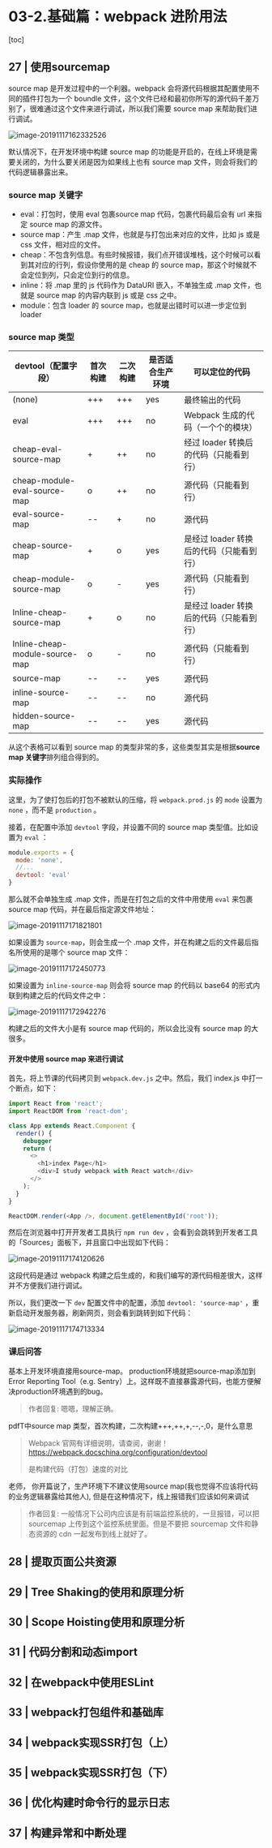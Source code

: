 # 03-2.基础篇：webpack 进阶用法

[toc]

## 27 | 使用sourcemap

source map 是开发过程中的一个利器。webpack 会将源代码根据其配置使用不同的插件打包为一个 boundle 文件，这个文件已经和最初你所写的源代码千差万别了，很难通过这个文件来进行调试，所以我们需要 source map 来帮助我们进行调试。

![image-20191117162332526](assets/image-20191117162332526.png)

默认情况下，在开发环境中构建 source map 的功能是开启的，在线上环境是需要关闭的，为什么要关闭是因为如果线上也有 source map 文件，则会将我们的代码逻辑暴露出来。

### source map 关键字

- eval：打包时，使用 eval 包裹source map 代码，包裹代码最后会有 url 来指定 source map 的源文件。
-  source map：产生 .map 文件，也就是与打包出来对应的文件，比如 js 或是 css 文件，相对应的文件。
- cheap：不包含列信息。有些时候报错，我们点开错误堆栈，这个时候可以看到其对应的行列，假设你使用的是 cheap 的 source map，那这个时候就不会定位到列，只会定位到行的信息。
- inline：将 .map 里的 js 代码作为 DataURI 嵌入，不单独生成 .map 文件，也就是 source map 的内容内联到 js 或是 css 之中。
- module：包含 loader 的 source map，也就是出错时可以进一步定位到 loader 

### source map 类型

| devtool（配置字段）            | 首次构建 | 二次构建 | 是否适合生产环境 | 可以定位的代码                           |
| ------------------------------ | -------- | -------- | ---------------- | ---------------------------------------- |
| (none)                         | +++      | +++      | yes              | 最终输出的代码                           |
| eval                           | +++      | +++      | no               | Webpack 生成的代码（一个个的模块）       |
| cheap-eval-source-map          | +        | ++       | no               | 经过 loader 转换后的代码（只能看到行）   |
| cheap-module-eval-source-map   | o        | ++       | no               | 源代码（只能看到行）                     |
| eval-source-map                | --       | +        | no               | 源代码                                   |
| cheap-source-map               | +        | o        | yes              | 是经过 loader 转换后的代码（只能看到行） |
| cheap-module-source-map        | o        | -        | yes              | 源代码（只能看到行）                     |
| Inline-cheap-source-map        | +        | o        | no               | 是经过 loader 转换后的代码（只能看到行） |
| Inline-cheap-module-source-map | o        | -        | no               | 源代码（只能看到行）                     |
| source-map                     | --       | --       | yes              | 源代码                                   |
| inline-source-map              | --       | --       | no               | 源代码                                   |
| hidden-source-map              | --       | --       | yes              | 源代码                                   |

从这个表格可以看到 source map 的类型非常的多，这些类型其实是根据**source map 关键字**排列组合得到的。

### 实际操作

这里，为了使打包后的打包不被默认的压缩，将 `webpack.prod.js` 的 `mode` 设置为 `none` ，而不是 `production` 。

接着，在配置中添加 `devtool` 字段，并设置不同的 source map 类型值。比如设置为 `eval` ：

```js
module.exports = {
  mode: 'none',
  //...
  devtool: 'eval'
}
```

那么就不会单独生成 .map 文件，而是在打包之后的文件中用使用 `eval` 来包裹 source map 代码，并在最后指定源文件地址：

![image-20191117171821801](assets/image-20191117171821801.png)

如果设置为 `source-map`，则会生成一个 .map 文件，并在构建之后的文件最后指名所使用的是哪个 source map 文件：

![image-20191117172450773](assets/image-20191117172450773.png)

如果设置为 `inline-source-map` 则会将 source map 的代码以 base64 的形式内联到构建之后的代码文件之中：

![image-20191117172942276](assets/image-20191117172942276.png)

构建之后的文件大小是有 source map 代码的，所以会比没有 source map 的大很多。

#### 开发中使用 source map 来进行调试

首先，将上节课的代码拷贝到 `webpack.dev.js` 之中。然后，我们 index.js 中打一个断点，如下：

```js
import React from 'react';
import ReactDOM from 'react-dom';

class App extends React.Component {
  render() {
    debugger
    return (
      <>
        <h1>index Page</h1>
        <div>I study webpack with React watch</div>
      </>
    );
  }
}

ReactDOM.render(<App />, document.getElementById('root'));
```

然后在浏览器中打开开发者工具执行 `npm run dev` ，会看到会跳转到开发者工具的「Sources」面板下，并且窗口中出现如下代码：

![image-20191117174120626](assets/image-20191117174120626.png)

这段代码是通过 webpack 构建之后生成的，和我们编写的源代码相差很大，这样并不方便我们进行调试。

所以，我们更改一下 `dev` 配置文件中的配置，添加 `devtool: 'source-map'` ，重新启动开发服务器，刷新网页，则会看到跳转到如下代码：

![image-20191117174713334](assets/image-20191117174713334.png)



### 课后问答

基本上开发环境直接用source-map。
production环境就把source-map添加到Error Reporting Tool（e.g. Sentry）上。这样既不直接暴露源代码，也能方便解决production环境遇到的bug。

>作者回复: 嗯嗯，理解正确。



pdfT中source map 类型，首次构建，二次构建+++,++,+,--,-,0，是什么意思

> Webpack 官网有详细说明，请查阅，谢谢！
> https://webpack.docschina.org/configuration/devtool
>
>  
>
> 是构建代码（打包）速度的对比



老师， 你开篇说了，生产环境下不建议使用source map(我也觉得不应该将代码的业务逻辑暴露给其他人),  但是在这种情况下，线上报错我们应该如何来调试

> 作者回复: 一般情况下公司内应该是有前端监控系统的，一旦报错，可以把 sourcemap 上传到这个监控系统里面。但是不要把 sourcemap 文件和静态资源的 cdn 一起发布到线上就好了。





## 28 | 提取页面公共资源

## 29 | Tree Shaking的使用和原理分析

## 30 | Scope Hoisting使用和原理分析

## 31 | 代码分割和动态import

## 32 | 在webpack中使用ESLint

## 33 | webpack打包组件和基础库

## 34 | webpack实现SSR打包（上）

## 35 | webpack实现SSR打包（下）

## 36 | 优化构建时命令行的显示日志

## 37 | 构建异常和中断处理

